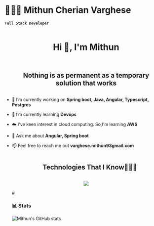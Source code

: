  # 🧑🏽‍💻 Mithun Cherian Varghese
 **`Full Stack Developer`**

<!--h1 without bottom border-->
<div id="user-content-toc">
  <ul align="center">
    <summary><h1 style="display: inline-block">Hi 👋, I'm Mithun</h1></summary>
  </ul>
</div>


<!--h2 without bottom border-->
<div id="user-content-toc">
  <ul align="center">
    <summary><h2 style="display: inline-block">Nothing is as permanent as a temporary solution that works</h2></summary>
  </ul>
</div>


<!--Intro start-->
- 🔭 I’m currently working on **Spring boot, Java, Angular, Typescript, Postgres**

- 🌱 I’m currently learning **Devops**

- ☁️ I've keen interest in cloud computing. So,I'm learning **AWS**

- 💬 Ask me about **Angular, Spring boot**

- 📫 Feel free to reach me out **varghese.mithun93gmail.com**

  <!-- 🏠 Don't hesitate to drop me a **👋** on Discord –  [1010nishant](https://discordapp.com/users/957722095381540874) my username! --
<!--Intro end-->

<div id="user-content-toc">
  <ul align="center">
    <summary><h2 style="display: inline-block">Technologies That I Know👨🏻‍💻</h2></summary>
  </ul>
</div>
<!--tech stack icons-->
<p align="center">
  <a href="https://skillicons.dev">
    <img src="https://skillicons.dev/icons?i=spring,java,angular,rabbitmq,elasticsearch,docker,postgres,express,github,html,css,js,linux,mongodb,nodejs,postman,py,tailwind,ts,vscode,npm,kubernetes&perline=14" />
  </a>
</p>
#

### 📊 Stats

![Mithun's GitHub stats](https://github-readme-stats.vercel.app/api?username=mithunvarghese&show_icons=true&theme=gruvbox)
<!--
**mithunvarghese/mithunvarghese** is a ✨ _special_ ✨ repository because its `README.md` (this file) appears on your GitHub profile.

Here are some ideas to get you started:

- 🔭 I’m currently working on ...
- 🌱 I’m currently learning ...
- 👯 I’m looking to collaborate on ...
- 🤔 I’m looking for help with ...
- 💬 Ask me about ...
- 📫 How to reach me: ...
- 😄 Pronouns: ...
- ⚡ Fun fact: ...
-->
